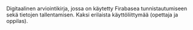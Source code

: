 Digitaalinen arviointikirja, jossa on käytetty Firabasea tunnistautumiseen sekä tietojen tallentamisen. Kaksi erilaista käyttöliittymää (opettaja ja oppilas). 
